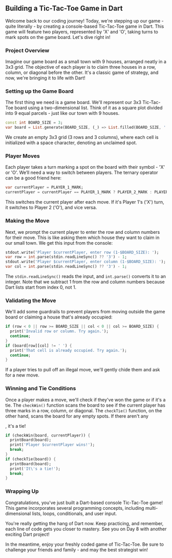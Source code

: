 ## Building a Tic-Tac-Toe Game in Dart

Welcome back to our coding journey! Today, we're stepping up our game - quite literally - by creating a console-based Tic-Tac-Toe game in Dart. This game will feature two players, represented by 'X' and 'O', taking turns to mark spots on the game board. Let's dive right in!

### Project Overview

Imagine our game board as a small town with 9 houses, arranged neatly in a 3x3 grid. The objective of each player is to claim three houses in a row, column, or diagonal before the other. It's a classic game of strategy, and now, we're bringing it to life with Dart!

### Setting up the Game Board

The first thing we need is a game board. We'll represent our 3x3 Tic-Tac-Toe board using a two-dimensional list. Think of it as a square plot divided into 9 equal parcels - just like our town with 9 houses.

```dart
const int BOARD_SIZE = 3;
var board = List.generate(BOARD_SIZE, (_) => List.filled(BOARD_SIZE, ' '));
```
We create an empty 3x3 grid (3 rows and 3 columns), where each cell is initialized with a space character, denoting an unclaimed spot.

### Player Moves

Each player takes a turn marking a spot on the board with their symbol - 'X' or 'O'. We’ll need a way to switch between players. The ternary operator can be a good friend here:

```dart
var currentPlayer = PLAYER_1_MARK;
currentPlayer = currentPlayer == PLAYER_1_MARK ? PLAYER_2_MARK : PLAYER_1_MARK;
```
This switches the current player after each move. If it's Player 1's ('X') turn, it switches to Player 2 ('O'), and vice versa.

### Making the Move

Next, we prompt the current player to enter the row and column numbers for their move. This is like asking them which house they want to claim in our small town. We get this input from the console:

```dart
stdout.write('Player $currentPlayer, enter row (1-$BOARD_SIZE): ');
var row = int.parse(stdin.readLineSync() ?? '3') - 1;
stdout.write('Player $currentPlayer, enter column (1-$BOARD_SIZE): ');
var col = int.parse(stdin.readLineSync() ?? '3') - 1;
```
The `stdin.readLineSync()` reads the input, and `int.parse()` converts it to an integer. Note that we subtract 1 from the row and column numbers because Dart lists start from index 0, not 1.

### Validating the Move

We'll add some guardrails to prevent players from moving outside the game board or claiming a house that's already occupied:

```dart
if (row < 0 || row >= BOARD_SIZE || col < 0 || col >= BOARD_SIZE) {
  print('Invalid row or column. Try again.');
  continue;
}
if (board[row][col] != ' ') {
  print('That cell is already occupied. Try again.');
  continue;
}
```
If a player tries to pull off an illegal move, we'll gently chide them and ask for a new move.

### Winning and Tie Conditions

Once a player makes a move, we'll check if they've won the game or if it's a tie. The `checkWin()` function scans the board to see if the current player has three marks in a row, column, or diagonal. The `checkTie()` function, on the other hand, scans the board for any empty spots. If there aren't any

, it's a tie!

```dart
if (checkWin(board, currentPlayer)) {
  printBoard(board);
  print('Player $currentPlayer wins!');
  break;
}
if (checkTie(board)) {
  printBoard(board);
  print('It\'s a tie!');
  break;
}
```
### Wrapping Up

Congratulations, you've just built a Dart-based console Tic-Tac-Toe game! This game incorporates several programming concepts, including multi-dimensional lists, loops, conditionals, and user input. 

You're really getting the hang of Dart now. Keep practicing, and remember, each line of code gets you closer to mastery. See you on Day 8 with another exciting Dart project!

In the meantime, enjoy your freshly coded game of Tic-Tac-Toe. Be sure to challenge your friends and family - and may the best strategist win!
